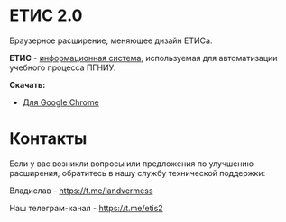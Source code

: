 # ЕТИС 2.0
Браузерное расширение, меняющее дизайн ЕТИСа. 

**ЕТИС** - [информационная система](https://k.psu.ru/centre/etis-about), используемая для автоматизации учебного процесса ПГНИУ.

**Скачать:**
- [Для Google Chrome](https://chrome.google.com/webstore/detail/%D0%B5%D1%82%D0%B8%D1%81-20/lnggbapghkjneppcomlegoocpdeaiafa?hl=en-US)

# Контакты

Если у вас возникли вопросы или предложения по улучшению расширения, обратитесь в нашу службу технической поддержки:

Владислав - https://t.me/landvermess

Наш телеграм-канал - https://t.me/etis2
